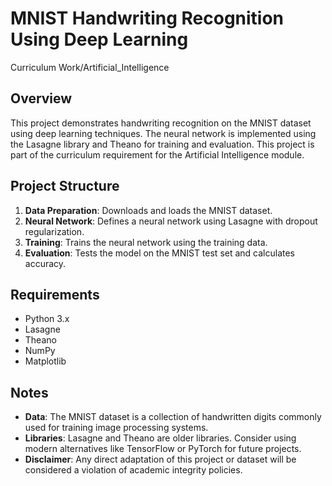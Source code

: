 # MNIST Handwriting Recognition Using Deep Learning

Curriculum Work/Artificial_Intelligence

## Overview

This project demonstrates handwriting recognition on the MNIST dataset using deep learning techniques. The neural network is implemented using the Lasagne library and Theano for training and evaluation. This project is part of the curriculum requirement for the Artificial Intelligence module.

## Project Structure

1. **Data Preparation**: Downloads and loads the MNIST dataset.
2. **Neural Network**: Defines a neural network using Lasagne with dropout regularization.
3. **Training**: Trains the neural network using the training data.
4. **Evaluation**: Tests the model on the MNIST test set and calculates accuracy.

## Requirements

- Python 3.x
- Lasagne
- Theano
- NumPy
- Matplotlib

## Notes

- **Data**: The MNIST dataset is a collection of handwritten digits commonly used for training image processing systems.
- **Libraries**: Lasagne and Theano are older libraries. Consider using modern alternatives like TensorFlow or PyTorch for future projects.
- **Disclaimer**: Any direct adaptation of this project or dataset will be considered a violation of academic integrity policies.
